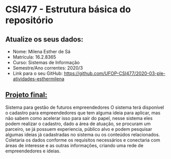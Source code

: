 # CSI477 - Estrutura básica do repositório

## Atualize os seus dados:

- Nome: Milena Esther de Sá		
- Matrícula: 16.2.8365
- Curso: Sistemas de Informação
- Semestre/Ano correntes: 2020/3
- Link para o seu GitHub: https://github.com/UFOP-CSI477/2020-03-ple-atividades-esthermilena

## [Projeto final:](./Projeto/README.md) 
Sistema para gestão de futuros empreendedores
O sistema terá disponível  o cadastro para empreendedores que tem alguma ideia para aplicar, mas não sabem como acelerar isso para sair do papel, nesse sistema eles podem realizar o cadastro, dado a área de atuação, se procuram um parceiro, se já possuem experiencia, público alvo e podem pesquisar algumas ideias já cadastradas no sistema ou os conteúdos relacionados. Coletaria os dados conforme os requisitos necessários e conectaria com áreas de interesse e as outras informações, criando uma rede de empreendedores e ideias.

